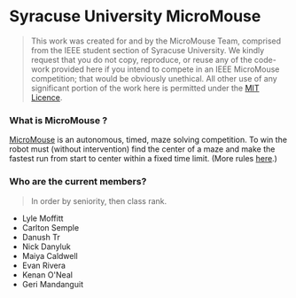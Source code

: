 # Syracuse University MicroMouse #

> This work was created for and by the MicroMouse Team, comprised from the IEEE student section of Syracuse University. We kindly request that you do not copy, reproduce, or reuse any of the code-work provided here if you intend to compete in an IEEE MicroMouse competition; that would be obviously unethical. All other use of any significant portion of the work here is permitted under the [MIT Licence](http://opensource.org/licenses/MIT).

### What is MicroMouse ? ###

[MicroMouse](http://en.wikipedia.org/wiki/Micromouse) is an autonomous, timed, maze solving competition. To win the robot must (without intervention) find the center of a maze and make the fastest run from start to center within a fixed time limit. (More rules [here](http://sites.ieee.org/r1/files/2013/03/2013-Region-1-Micromouse-Competition-Rules.pdf).) 

### Who are the current members? ###
> In order by seniority, then class rank.

* Lyle Moffitt
* Carlton Semple
* Danush Tr
* Nick Danyluk
* Maiya Caldwell
* Evan Rivera
* Kenan O'Neal
* Geri Mandanguit
